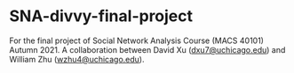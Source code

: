 # SNA-divvy-final-project
For the final project of Social Network Analysis Course (MACS 40101) Autumn 2021.
A collaboration between David Xu (dxu7@uchicago.edu) and William Zhu (wzhu4@uchicago.edu).
